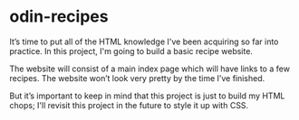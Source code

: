 # odin-recipes

It’s time to put all of the HTML knowledge I've been acquiring so far into practice. In this project, I'm going to build a basic recipe website.

The website will consist of a main index page which will have links to a few recipes. The website won’t look very pretty by the time I’ve finished.

But it’s important to keep in mind that this project is just to build my HTML chops; I'll revisit this project in the future to style it up with CSS.
